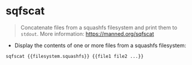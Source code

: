 # sqfscat

> Concatenate files from a squashfs filesystem and print them to `stdout`.
> More information: <https://manned.org/sqfscat>

- Display the contents of one or more files from a squashfs filesystem:

`sqfscat {{filesystem.squashfs}} {{file1 file2 ...}}`
